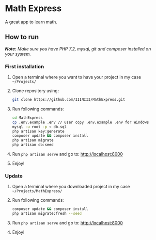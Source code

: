 # Math Express
A great app to learn math.

## How to run

***Note:*** *Make sure you have PHP 7.2, mysql, git and composer installed on your system.*

### First installation

1. Open a terminal where you want to have your project in my case `~/Projects/`

2. Clone repository using:

   ```bash
   git clone https://github.com/IIINIII/MathExpress.git
   ```

3. Run following commands:

   ```bash
   cd MathExpress
   cp .env.example .env // user copy .env.example .env for Windows
   mysql -u root -p < db.sql
   php artisan key:generate
   composer update && composer install
   php artisan migrate
   php artisan db:seed
   ```

4. Run `php artisan serve` and go to: [http://localhost:8000](http://localhost:8000)

5. Enjoy!

### Update

1. Open a terminal where you downloaded project in my case `~/Projects/MathExpress/`
2. Run following commands:

   ```bash
   composer update && composer install
   php artisan migrate:fresh --seed
   ```

3. Run `php artisan serve` and go to: [http://localhost:8000](http://localhost:8000)

4. Enjoy!
